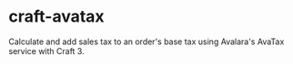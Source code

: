 # craft-avatax
Calculate and add sales tax to an order's base tax using Avalara's AvaTax service with Craft 3.
